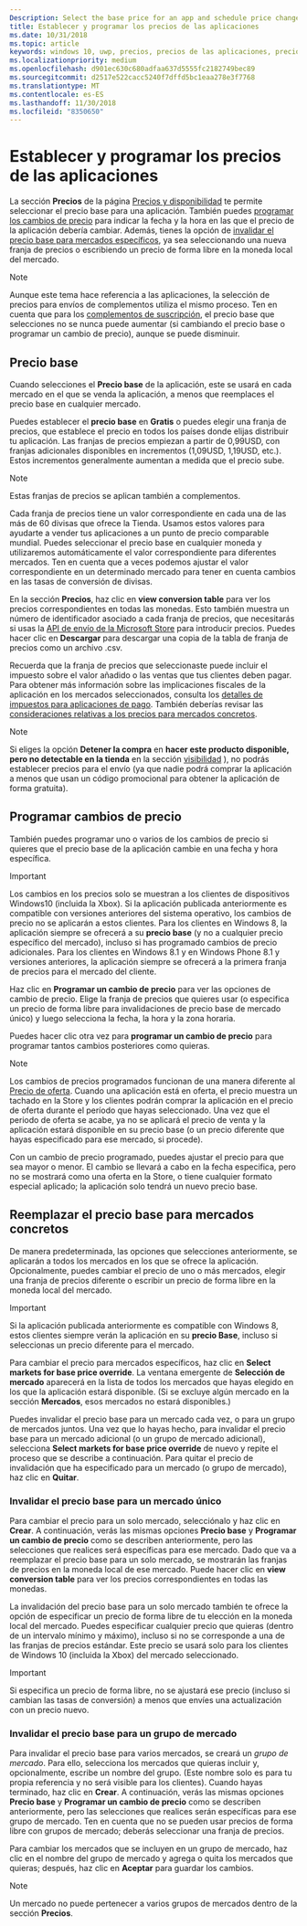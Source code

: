 ```yaml
---
Description: Select the base price for an app and schedule price changes. You can also customize these options for specific markets.
title: Establecer y programar los precios de las aplicaciones
ms.date: 10/31/2018
ms.topic: article
keywords: windows 10, uwp, precios, precios de las aplicaciones, precio de la aplicación, vender aplicaciones, cambio de precio, precio personalizado, precio, precios, costo, reemplazar el precio base, precio de forma libre, forma libre
ms.localizationpriority: medium
ms.openlocfilehash: d901ec630c680adfaa637d5555fc2182749bec89
ms.sourcegitcommit: d2517e522cacc5240f7dffd5bc1eaa278e3f7768
ms.translationtype: MT
ms.contentlocale: es-ES
ms.lasthandoff: 11/30/2018
ms.locfileid: "8350650"
---
```

# <a name="set-and-schedule-app-pricing"></a>Establecer y programar los precios de las aplicaciones

La sección **Precios** de la página [Precios y disponibilidad](set-app-pricing-and-availability.md) te permite seleccionar el precio base para una aplicación. También puedes [programar los cambios de precio](#schedule-price-changes) para indicar la fecha y la hora en las que el precio de la aplicación debería cambiar. Además, tienes la opción de [invalidar el precio base para mercados específicos](#override-base-price-for-specific-markets), ya sea seleccionando una nueva franja de precios o escribiendo un precio de forma libre en la moneda local del mercado.

> [!NOTE]
> Aunque este tema hace referencia a las aplicaciones, la selección de precios para envíos de complementos utiliza el mismo proceso. Ten en cuenta que para los [complementos de suscripción](../monetize/enable-subscription-add-ons-for-your-app.md), el precio base que selecciones no se nunca puede aumentar (si cambiando el precio base o programar un cambio de precio), aunque se puede disminuir.

## <a name="base-price"></a>Precio base

Cuando selecciones el **Precio base** de la aplicación, este se usará en cada mercado en el que se venda la aplicación, a menos que reemplaces el precio base en cualquier mercado.

Puedes establecer el **precio base** en **Gratis** o puedes elegir una franja de precios, que establece el precio en todos los países donde elijas distribuir tu aplicación. Las franjas de precios empiezan a partir de 0,99USD, con franjas adicionales disponibles en incrementos (1,09USD, 1,19USD, etc.). Estos incrementos generalmente aumentan a medida que el precio sube. 

> [!NOTE]
> Estas franjas de precios se aplican también a complementos. 

Cada franja de precios tiene un valor correspondiente en cada una de las más de 60 divisas que ofrece la Tienda. Usamos estos valores para ayudarte a vender tus aplicaciones a un punto de precio comparable mundial. Puedes seleccionar el precio base en cualquier moneda y utilizaremos automáticamente el valor correspondiente para diferentes mercados. Ten en cuenta que a veces podemos ajustar el valor correspondiente en un determinado mercado para tener en cuenta cambios en las tasas de conversión de divisas.

En la sección **Precios**, haz clic en **view conversion table** para ver los precios correspondientes en todas las monedas. Esto también muestra un número de identificador asociado a cada franja de precios, que necesitarás si usas la [API de envío de la Microsoft Store](../monetize/manage-app-submissions.md#price-tiers) para introducir precios. Puedes hacer clic en **Descargar** para descargar una copia de la tabla de franja de precios como un archivo .csv.

Recuerda que la franja de precios que seleccionaste puede incluir el impuesto sobre el valor añadido o las ventas que tus clientes deben pagar. Para obtener más información sobre las implicaciones fiscales de la aplicación en los mercados seleccionados, consulta los [detalles de impuestos para aplicaciones de pago](tax-details-for-paid-apps.md). También deberías revisar las [consideraciones relativas a los precios para mercados concretos](define-pricing-and-market-selection.md#price-considerations-for-specific-markets).

> [!NOTE]
> Si eliges la opción **Detener la compra** en **hacer este producto disponible, pero no detectable en la tienda** en la sección [visibilidad](choose-visibility-options.md#discoverability) ), no podrás establecer precios para el envío (ya que nadie podrá comprar la aplicación a menos que usan un código promocional para obtener la aplicación de forma gratuita).

## <a name="schedule-price-changes"></a>Programar cambios de precio

También puedes programar uno o varios de los cambios de precio si quieres que el precio base de la aplicación cambie en una fecha y hora específica. 

> [!IMPORTANT]
> Los cambios en los precios solo se muestran a los clientes de dispositivos Windows10 (incluida la Xbox). Si la aplicación publicada anteriormente es compatible con versiones anteriores del sistema operativo, los cambios de precio no se aplicarán a estos clientes. Para los clientes en Windows 8, la aplicación siempre se ofrecerá a su **precio base** (y no a cualquier precio específico del mercado), incluso si has programado cambios de precio adicionales. Para los clientes en Windows 8.1 y en Windows Phone 8.1 y versiones anteriores, la aplicación siempre se ofrecerá a la primera franja de precios para el mercado del cliente.

Haz clic en **Programar un cambio de precio** para ver las opciones de cambio de precio. Elige la franja de precios que quieres usar (o especifica un precio de forma libre para invalidaciones de precio base de mercado único) y luego selecciona la fecha, la hora y la zona horaria.

Puedes hacer clic otra vez para **programar un cambio de precio** para programar tantos cambios posteriores como quieras.

> [!NOTE]
> Los cambios de precios programados funcionan de una manera diferente al [Precio de oferta](put-apps-and-add-ons-on-sale.md). Cuando una aplicación está en oferta, el precio muestra un tachado en la Store y los clientes podrán comprar la aplicación en el precio de oferta durante el período que hayas seleccionado. Una vez que el periodo de oferta se acabe, ya no se aplicará el precio de venta y la aplicación estará disponible en su precio base (o un precio diferente que hayas especificado para ese mercado, si procede).
>
> Con un cambio de precio programado, puedes ajustar el precio para que sea mayor o menor. El cambio se llevará a cabo en la fecha especifica, pero no se mostrará como una oferta en la Store, o tiene cualquier formato especial aplicado; la aplicación solo tendrá un nuevo precio base. 


## <a name="override-base-price-for-specific-markets"></a>Reemplazar el precio base para mercados concretos

De manera predeterminada, las opciones que selecciones anteriormente, se aplicarán a todos los mercados en los que se ofrece la aplicación. Opcionalmente, puedes cambiar el precio de uno o más mercados, elegir una franja de precios diferente o escribir un precio de forma libre en la moneda local del mercado.

> [!IMPORTANT]
> Si la aplicación publicada anteriormente es compatible con Windows 8, estos clientes siempre verán la aplicación en su **precio Base**, incluso si seleccionas un precio diferente para el mercado.

Para cambiar el precio para mercados específicos, haz clic en **Select markets for base price override**. La ventana emergente de **Selección de mercado** aparecerá en la lista de todos los mercados que hayas elegido en los que la aplicación estará disponible. (Si se excluye algún mercado en la sección **Mercados**, esos mercados no estará disponibles.) 

Puedes invalidar el precio base para un mercado cada vez, o para un grupo de mercados juntos. Una vez que lo hayas hecho, para invalidar el precio base para un mercado adicional (o un grupo de mercado adicional), selecciona **Select markets for base price override** de nuevo y repite el proceso que se describe a continuación. Para quitar el precio de invalidación que ha especificado para un mercado (o grupo de mercado), haz clic en **Quitar**.


### <a name="override-the-base-price-for-a-single-market"></a>Invalidar el precio base para un mercado único

Para cambiar el precio para un solo mercado, selecciónalo y haz clic en **Crear**. A continuación, verás las mismas opciones **Precio base** y **Programar un cambio de precio** como se describen anteriormente, pero las selecciones que realices será específicas para ese mercado. Dado que va a reemplazar el precio base para un solo mercado, se mostrarán las franjas de precios en la moneda local de ese mercado. Puede hacer clic en **view conversion table** para ver los precios correspondientes en todas las monedas. 

La invalidación del precio base para un solo mercado también te ofrece la opción de especificar un precio de forma libre de tu elección en la moneda local del mercado. Puedes especificar cualquier precio que quieras (dentro de un intervalo mínimo y máximo), incluso si no se corresponde a una de las franjas de precios estándar. Este precio se usará solo para los clientes de Windows 10 (incluida la Xbox) del mercado seleccionado. 

> [!IMPORTANT]
> Si especifica un precio de forma libre, no se ajustará ese precio (incluso si cambian las tasas de conversión) a menos que envíes una actualización con un precio nuevo. 

### <a name="override-the-base-price-for-a-market-group"></a>Invalidar el precio base para un grupo de mercado

Para invalidar el precio base para varios mercados, se creará un *grupo de mercado*. Para ello, selecciona los mercados que quieras incluir y, opcionalmente, escribe un nombre del grupo. (Este nombre solo es para tu propia referencia y no será visible para los clientes). Cuando hayas terminado, haz clic en **Crear**. A continuación, verás las mismas opciones **Precio base** y **Programar un cambio de precio** como se describen anteriormente, pero las selecciones que realices serán específicas para ese grupo de mercado. Ten en cuenta que no se pueden usar precios de forma libre con grupos de mercado; deberás seleccionar una franja de precios.

Para cambiar los mercados que se incluyen en un grupo de mercado, haz clic en el nombre del grupo de mercado y agrega o quita los mercados que quieras; después, haz clic en **Aceptar** para guardar los cambios. 

> [!NOTE]
> Un mercado no puede pertenecer a varios grupos de mercados dentro de la sección **Precios**.





